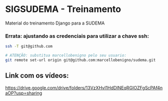 # SIGSUDEMA - Treinamento

Material do treinamento Django para a SUDEMA

### Errata: ajustando as credenciais para utilizar a chave ssh:


```bash
ssh -T git@github.com

# ATENÇÃO: substitua marcellobenigno pelo seu usuario:
git remote set-url origin git@github.com:marcellobenigno/sudema.git


```

## Link com os vídeos:

https://drive.google.com/drive/folders/13VzXHvI1HdDINEqRGIOZFgScPAf4naOP?usp=sharing

